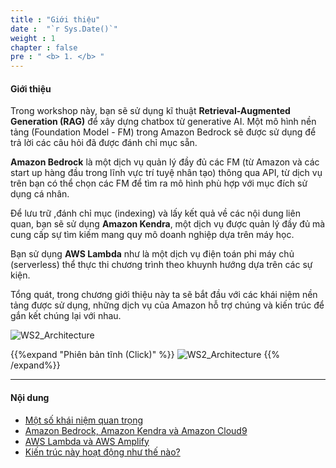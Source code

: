```yaml
---
title : "Giới thiệu"
date :  "`r Sys.Date()`" 
weight : 1 
chapter : false
pre : " <b> 1. </b> "
---
```


#### Giới thiệu

Trong workshop này, bạn sẽ sử dụng kĩ thuật **Retrieval-Augmented Generation (RAG)** để xây dựng chatbox từ generative AI. Một mô hình nền tảng (Foundation Model - FM) trong Amazon Bedrock sẽ được sử dụng để trả lời các câu hỏi đã được đánh chỉ mục sẵn. 

**Amazon Bedrock** là một dịch vụ quản lý đầy đủ các FM (từ Amazon và các start up hàng đầu trong lĩnh vực trí tuyệ nhân tạo) thông qua API, từ dịch vụ trên bạn có thể chọn các FM để tìm ra mô hình phù hợp với mục đích sử dụng cá nhân.

 Để lưu trữ ,đánh chỉ mục (indexing) và lấy kết quả về các nội dung liên quan, bạn sẽ sử dụng **Amazon Kendra**, một dịch vụ được quản lý đầy đủ mà cung cấp sự tìm kiếm mang quy mô doanh nghiệp dựa trên máy học.
 
  Bạn sử dụng **AWS Lambda** như là một dịch vụ điện toán phi máy chủ (serverless) thể thực thi chương trình theo khuynh hướng dựa trên các sự kiện.

Tổng quát, trong chương giới thiệu này ta sẽ bắt đầu với các khái niệm nền tảng được sử dụng, những dịch vụ của Amazon hỗ trợ chúng và kiến trúc để gắn kết chúng lại với nhau.

![WS2_Architecture](/images/1/WS2_Architecture.svg?featherlight=false&width=70pc "The architecture that we will build")

{{%expand "Phiên bản tĩnh (Click)" %}}
![WS2_Architecture](/images/1/WS2_Architecture.png?featherlight=false "Build AI Serverless Chatbot")
{{% /expand%}}

---
#### Nội dung

- [Một số khái niệm quan trọng](1-1CoreConcept)
- [Amazon Bedrock, Amazon Kendra và Amazon Cloud9](1-2AWSBedrockkendra9)
- [AWS Lambda và AWS Amplify](1-3LambdaAmplifyS3)
- [Kiến trúc này hoạt động như thế nào?](1-4ArchitectureFlow)
